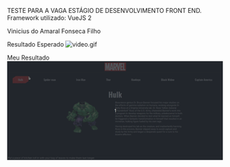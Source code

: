 TESTE PARA A VAGA ESTÁGIO DE DESENVOLVIMENTO FRONT END.
Framework utilizado: VueJS 2

Vinicius do Amaral Fonseca Filho

Resultado Esperado
![video.gif](src/assets/videos/video.gif)

Meu Resultado
![video.gif](src/assets/videos/resultado.gif)
